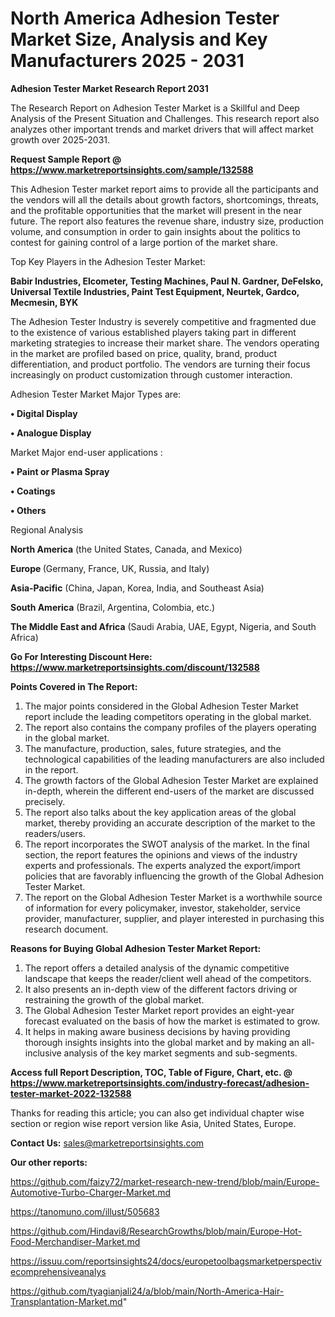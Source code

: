 # North America Adhesion Tester Market Size, Analysis and Key Manufacturers 2025 - 2031

<strong>Adhesion Tester Market Research Report 2031</strong>

The Research Report on Adhesion Tester Market is a Skillful and Deep Analysis of the Present Situation and Challenges. This research report also analyzes other important trends and market drivers that will affect market growth over 2025-2031.

<strong>Request Sample Report @ <a href=https://www.marketreportsinsights.com/sample/132588>https://www.marketreportsinsights.com/sample/132588</a></strong>

This Adhesion Tester market report aims to provide all the participants and the vendors will all the details about growth factors, shortcomings, threats, and the profitable opportunities that the market will present in the near future. The report also features the revenue share, industry size, production volume, and consumption in order to gain insights about the politics to contest for gaining control of a large portion of the market share.

Top Key Players in the Adhesion Tester Market:

<strong>Babir Industries, Elcometer, Testing Machines, Paul N. Gardner, DeFelsko, Universal Textile Industries, Paint Test Equipment, Neurtek, Gardco, Mecmesin, BYK</strong>

The Adhesion Tester Industry is severely competitive and fragmented due to the existence of various established players taking part in different marketing strategies to increase their market share. The vendors operating in the market are profiled based on price, quality, brand, product differentiation, and product portfolio. The vendors are turning their focus increasingly on product customization through customer interaction.

Adhesion Tester Market Major Types are:

<strong>• Digital Display

• Analogue Display</strong>

Market Major end-user applications :

<strong>• Paint or Plasma Spray

• Coatings

• Others</strong>

Regional Analysis

</u><strong><b>North America</b></strong> (the United States, Canada, and Mexico)

<strong><b>Europe </b></strong>(Germany, France, UK, Russia, and Italy)

<strong><b>Asia-Pacific</b></strong> (China, Japan, Korea, India, and Southeast Asia)

<strong><b>South America</b></strong> (Brazil, Argentina, Colombia, etc.)

<strong><b>The Middle East and Africa</b></strong> (Saudi Arabia, UAE, Egypt, Nigeria, and South Africa)

<strong>Go For Interesting Discount Here: <a href=https://www.marketreportsinsights.com/discount/132588>https://www.marketreportsinsights.com/discount/132588</a></strong>

<strong>Points Covered in The Report:</strong>
<ol>
  <li>The major points considered in the Global Adhesion Tester Market report include the leading competitors operating in the global market.</li>
  <li>The report also contains the company profiles of the players operating in the global market.</li>
  <li>The manufacture, production, sales, future strategies, and the technological capabilities of the leading manufacturers are also included in the report.</li>
  <li>The growth factors of the Global Adhesion Tester Market are explained in-depth, wherein the different end-users of the market are discussed precisely.</li>
  <li>The report also talks about the key application areas of the global market, thereby providing an accurate description of the market to the readers/users.</li>
  <li>The report incorporates the SWOT analysis of the market. In the final section, the report features the opinions and views of the industry experts and professionals. The experts analyzed the export/import policies that are favorably influencing the growth of the Global Adhesion Tester Market.</li>
  <li>The report on the Global Adhesion Tester Market is a worthwhile source of information for every policymaker, investor, stakeholder, service provider, manufacturer, supplier, and player interested in purchasing this research document.</li>
</ol>
<strong>Reasons for Buying Global Adhesion Tester Market Report:</strong>

<ol>
  <li>The report offers a detailed analysis of the dynamic competitive landscape that keeps the reader/client well ahead of the competitors.</li>
  <li>It also presents an in-depth view of the different factors driving or restraining the growth of the global market.</li>
  <li>The Global Adhesion Tester Market report provides an eight-year forecast evaluated on the basis of how the market is estimated to grow.</li>
  <li>It helps in making aware business decisions by having providing thorough insights insights into the global market and by making an all-inclusive analysis of the key market segments and sub-segments.</li>
</ol>
<strong>Access full Report Description, TOC, Table of Figure, Chart, etc. @ <a href=https://www.marketreportsinsights.com/industry-forecast/adhesion-tester-market-2022-132588>https://www.marketreportsinsights.com/industry-forecast/adhesion-tester-market-2022-132588</a></strong>


Thanks for reading this article; you can also get individual chapter wise section or region wise report version like Asia, United States, Europe.

<strong>Contact Us:</strong>
sales@marketreportsinsights.com

<strong>Our other reports:</strong>

<a href=https://github.com/faizy72/market-research-new-trend/blob/main/Europe-Automotive-Turbo-Charger-Market.md>https://github.com/faizy72/market-research-new-trend/blob/main/Europe-Automotive-Turbo-Charger-Market.md</a>

<a href=https://tanomuno.com/illust/505683>https://tanomuno.com/illust/505683</a>

<a href=https://github.com/Hindavi8/ResearchGrowths/blob/main/Europe-Hot-Food-Merchandiser-Market.md>https://github.com/Hindavi8/ResearchGrowths/blob/main/Europe-Hot-Food-Merchandiser-Market.md</a>

<a href=https://issuu.com/reportsinsights24/docs/europetoolbagsmarketperspectivecomprehensiveanalys>https://issuu.com/reportsinsights24/docs/europetoolbagsmarketperspectivecomprehensiveanalys</a>

<a href=https://github.com/tyagianjali24/a/blob/main/North-America-Hair-Transplantation-Market.md>https://github.com/tyagianjali24/a/blob/main/North-America-Hair-Transplantation-Market.md</a>"

